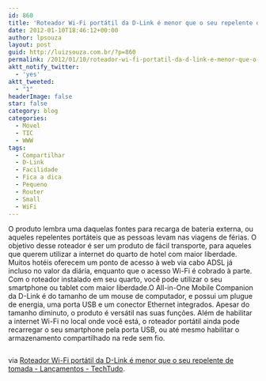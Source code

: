 ```yaml
---
id: 860
title: 'Roteador Wi-Fi portátil da D-Link é menor que o seu repelente de tomada - Lançamentos - TechTudo'
date: 2012-01-10T18:46:12+00:00
author: lpsouza
layout: post
guid: http://luizsouza.com.br/?p=860
permalink: /2012/01/10/roteador-wi-fi-portatil-da-d-link-e-menor-que-o-seu-repelente-de-tomada-lancamentos-techtudo/
aktt_notify_twitter:
  - 'yes'
aktt_tweeted:
  - "1"
headerImage: false
star: false
category: blog
categories:
  - Móvel
  - TIC
  - WWW
tags:
  - Compartilhar
  - D-Link
  - Facilidade
  - Fica a dica
  - Pequeno
  - Router
  - Small
  - WiFi
---
```

O produto lembra uma daquelas fontes para recarga de bateria externa, ou aqueles repelentes portáteis que as pessoas levam nas viagens de férias. O objetivo desse roteador é ser um produto de fácil transporte, para aqueles que querem utilizar a internet do quarto de hotel com maior liberdade. Muitos hotéis oferecem um ponto de acesso à web via cabo ADSL já incluso no valor da diária, enquanto que o acesso Wi-Fi é cobrado à parte. Com o roteador instalado em seu quarto, você pode utilizar o seu smartphone ou tablet com maior liberdade.O All-in-One Mobile Companion da D-Link é do tamanho de um mouse de computador, e possui um plugue de energia, uma porta USB e um conector Ethernet integrados. Apesar do tamanho diminuto, o produto é versátil nas suas funções. Além de habilitar a internet Wi-Fi no local onde você está, o roteador portátil ainda pode recarregar o seu smartphone pela porta USB, ou até mesmo habilitar o armazenamento compartilhado na rede sem fio.

<p style="text-align: center">
  <img src='wp-content/upload/2012/01/d-link_dir-505_image_bottom.jpg' alt='' />
</p>

via [Roteador Wi-Fi portátil da D-Link é menor que o seu repelente de tomada - Lançamentos - TechTudo](http://www.techtudo.com.br/lancamentos/noticia/2012/01/roteador-wi-fi-portatil-da-d-link-e-menor-que-o-seu-repelente-de-tomada.html).